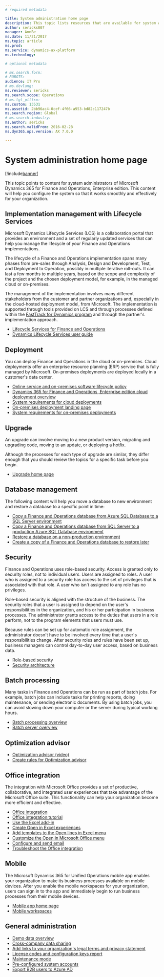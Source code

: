 ```yaml
---
# required metadata

title: System administration home page
description: This topic lists resources that are available for system administrators.
author: sericks007
manager: AnnBe
ms.date: 11/21/2017
ms.topic: article
ms.prod: 
ms.service: dynamics-ax-platform
ms.technology: 

# optional metadata

# ms.search.form: 
# ROBOTS: 
audience: IT Pro
# ms.devlang: 
ms.reviewer: sericks
ms.search.scope: Operations
# ms.tgt_pltfrm: 
ms.custom: 13531
ms.assetid: 2bb96ac4-0cef-4f66-a953-bd82c117247b
ms.search.region: Global
# ms.search.industry: 
ms.author: sericks
ms.search.validFrom: 2016-02-28
ms.dyn365.ops.version: AX 7.0.0

---
```


# System administration home page

[!include[banner](../includes/banner.md)]

This topic points to content for system administrators of Microsoft Dynamics 365 for Finance and Operations, Enterprise edition. This content will help you configure the system so that it works smoothly and effectively for your organization.

## Implementation management with Lifecycle Services
Microsoft Dynamics Lifecycle Services (LCS) is a collaboration portal that provides an environment and a set of regularly updated services that can help you manage the lifecycle of your Finance and Operations implementations.

The lifecycle of a Finance and Operations implementation spans many phases from pre-sales through Analysis, Design and Development, Test, and Deployment to Operation, possibly in multiple iterative roll-outs. It can last a few months to multiple years, based on the scope and complexity of the project and the chosen deployment model, for example, in the managed cloud or on-premises. 

The management of the implementation involves many different stakeholders from the customer and partner organizations and, especially in the cloud-hosted deployment model, from Microsoft. The implementation is supported through tools provided on LCS and through processes defined within the [FastTrack for Dynamics program](../../fin-and-ops/get-started/fasttrack-dynamics-365-overview.md) and through the partner's implementation approach. 

- [Lifecycle Services for Finance and Operations](../lifecycle-services/lcs.md)
- [Dynamics Lifecycle Services user guide](../lifecycle-services/lcs-user-guide.md)

## Deployment
You can deploy Finance and Operations in the cloud or on-premises. Cloud deployments offer an enterprise resource planning (ERP) service that is fully managed by Microsoft. On-premises deployments are deployed locally in a customer's data center.

- [Online service and on-premises software lifecycle policy](../migration-upgrade/versions-update-policy.md)
- [Dynamics 365 for Finance and Operations, Enterprise edition cloud deployment overview](../deployment/cloud-deployment-overview.md)
- [System requirements for cloud deployments](../../fin-and-ops/get-started/system-requirements.md)
- [On-premises deployment landing page](../deployment/on-premises-deployment-landing-page.md)
- [System requirements for on-premises deployments](../../fin-and-ops/get-started/system-requirements-on-prem.md)

## Upgrade
An upgrade can involve moving to a new product version, migrating and upgrading code, moving to an update, or deploying a hotfix.

Although the processes for each type of upgrade are similar, they differ enough that you should review the topics for a specific task before you begin.

- [Upgrade home page](../migration-upgrade/upgrade-home-page.md)

## Database management
The following content will help you move a database to new environment and restore a database to a specific point in time:

- [Copy a Finance and Operations database from Azure SQL Database to a SQL Server environment](../database/copy-database-from-azure-sql-to-sql-server.md)
- [Copy a Finance and Operations database from SQL Server to a production Azure SQL Database environment](../database/copy-database-from-sql-server-to-azure-sql.md)
- [Restore a database on a non-production environment](../database/request-point-in-time-restore.md)
- [Create a copy of a Finance and Operations database to restore later](../database/copy-operations-database.md)

## Security
Finance and Operations uses role-based security. Access is granted only to security roles, not to individual users. Users are assigned to roles. A user who is assigned to a security role has access to the set of privileges that is associated with that role. A user who isn't assigned to any role has no privileges.

Role-based security is aligned with the structure of the business. The security roles that a user is assigned to depend on the user's responsibilities in the organization, and his or her participation in business processes. The administrator grants access to the duties that users in a role perform, not to the program elements that users must use.

Because rules can be set up for automatic role assignment, the administrator doesn't have to be involved every time that a user's responsibilities change. After security roles and rules have been set up, business managers can control day-to-day user access, based on business data.

- [Role-based security](role-based-security.md)
- [Security architecture](security-architecture.md)

## Batch processing
Many tasks in Finance and Operations can be run as part of batch jobs. For example, batch jobs can include tasks for printing reports, doing maintenance, or sending electronic documents. By using batch jobs, you can avoid slowing down your computer or the server during typical working hours.

- [Batch processing overview](batch-processing-overview.md)
- [Batch server overview](batch-server-overview.md)

## Optimization advisor
- [Optimization advisor (video)](https://www.youtube.com/watch?v=MRsAzgFCUSQ&t=4s)
- [Create rules for Optimization advisor](optimization-advisor.md)

## Office integration
The integration with Microsoft Office provides a set of productive, collaborative, and integrated user experiences that take advantage of the Microsoft Office suite. This functionality can help your organization become more efficient and effective.

- [Office integration](../office-integration/office-integration.md)
- [Office integration tutorial](../office-integration/office-integration-tutorial.md)
- [Use the Excel add-in](../office-integration/use-excel-add-in.md)
- [Create Open in Excel experiences](../office-integration/office-integration-edit-excel.md)
- [Add templates to the Open lines in Excel menu](../user-interface/add-templates-open-lines-excel-menu.md)
- [Customize the Open in Microsoft Office menu](../office-integration/customize-open-office-menu.md)
- [Configure and send email](../../fin-and-ops/organization-administration/configure-email.md)
- [Troubleshoot the Office integration](../office-integration/office-integration-troubleshooting.md)

## Mobile
The Microsoft Dynamics 365 for Unified Operations mobile app enables your organization to make its business processes available on mobile devices. After you enable the mobile workspaces for your organization, users can sign in to the app and immediately begin to run business processes from their mobile devices.

- [Mobile app home page](../mobile-apps/Mobile-app-home-page.md)
- [Mobile workspaces](../mobile-apps/mobile-workspaces-released.md)

## General administration
- [Demo data overview](../../fin-and-ops/get-started/demo-data.md)
- [Cross-company data sharing](../sysadmin/cross-company-data-sharing.md)
- [Add links to your organization's legal terms and privacy statement](legal-terms-privacy-statement.md)
- [License codes and configuration keys report](license-codes-configuration-keys-report.md)
- [Maintenance mode](maintenance-mode.md)
- [Pre-configured system accounts](pre-configured-system-accounts.md)
- [Export B2B users to Azure AD](implement-b2b.md)
